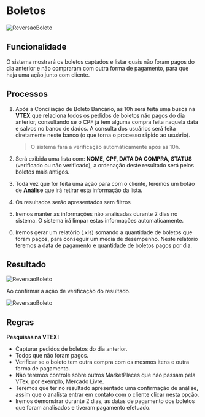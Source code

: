 # Boletos

![ReversaoBoleto](http://developers.connectparts.com.br/imagens/reversaoBoletoMKP02.png)

## Funcionalidade

O sistema mostrará os boletos captados e listar quais não foram pagos do dia anterior e não compraram com outra forma de pagamento, para que haja uma ação junto com cliente.

## Processos

1. Após a Conciliação de Boleto Bancário, as 10h será feita uma busca na **VTEX** que relaciona todos os pedidos de boletos não pagos do dia anterior, consultando se o CPF já tem alguma compra feita naquela data e salvos no banco de dados. A consulta dos usuários será feita diretamente neste banco \(o que torna o processo rápido ao usuário\).

   > O sistema fará a verificação automáticamente após as 10h.

2. Será exibida uma lista com: **NOME, CPF, DATA DA COMPRA, STATUS** \(verificado ou não verificado\), a ordenação deste resultado será pelos boletos mais antigos.
3. Toda vez que for feita uma ação para com o cliente, teremos um botão de **Análise** que irá retirar esta informação da lista.
4. Os resultados serão apresentados sem filtros
5. Iremos manter as informações não analisadas durante 2 dias no sistema. O sistema irá limpar estas informações automaticamente.
6. Iremos gerar um relatório \(.xls\) somando a quantidade de boletos que foram pagos, para conseguir um média de desempenho. Neste relatório teremos a data de pagamento e quantidade de boletos pagos por dia.

## Resultado

![ReversaoBoleto](http://developers.connectparts.com.br/imagens/reversaoBoletoMKP.png)

Ao confirmar a ação de verificação do resultado.

![ReversaoBoleto](http://developers.connectparts.com.br/imagens/reversaoBoletoMKP03.png)

## Regras

**Pesquisas na VTEX:**

* Capturar pedidos de boletos do dia anterior.
* Todos que não foram pagos.
* Verificar se o boleto tem outra compra com os mesmos itens e outra forma de pagamento.
* Não teremos controle sobre outros MarketPlaces que não passam pela VTex, por exemplo, Mercado Livre.
* Teremos que ter no resultado apresentado uma confirmação de análise, assim que o analista entrar em contato com o cliente clicar nesta opção.
* Iremos demonstrar durante 2 dias, as datas de pagamento dos boletos que foram analisados e tiveram pagamento efetuado.

